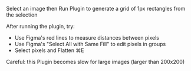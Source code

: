 Select an image then Run Plugin to generate a grid of 1px rectangles from the selection

After running the plugin, try:
- Use Figma's red lines to measure distances between pixels
- Use Figma's "Select All with Same Fill" to edit pixels in groups
- Select pixels and Flatten ⌘E

Careful: this Plugin becomes slow for large images (larger than 200x200)